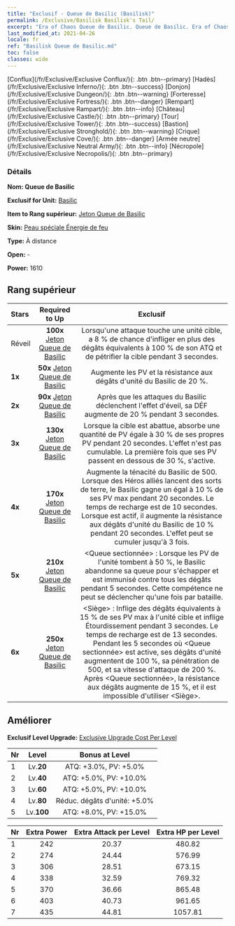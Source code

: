 ```yaml
---
title: "Exclusif - Queue de Basilic (Basilisk)"
permalink: /Exclusive/Basilisk Basilisk's Tail/
excerpt: "Era of Chaos Queue de Basilic. Queue de Basilic. Era of Chaos Exclusif Queue de Basilic. Basilic Exclusif."
last_modified_at: 2021-04-26
locale: fr
ref: "Basilisk Queue de Basilic.md"
toc: false
classes: wide
---
```

 [Conflux](/fr/Exclusive/Exclusive Conflux/){: .btn .btn--primary} [Hadès](/fr/Exclusive/Exclusive Inferno/){: .btn .btn--success} [Donjon](/fr/Exclusive/Exclusive Dungeon/){: .btn .btn--warning} [Forteresse](/fr/Exclusive/Exclusive Fortress/){: .btn .btn--danger} [Rempart](/fr/Exclusive/Exclusive Rampart/){: .btn .btn--info} [Château](/fr/Exclusive/Exclusive Castle/){: .btn .btn--primary} [Tour](/fr/Exclusive/Exclusive Tower/){: .btn .btn--success} [Bastion](/fr/Exclusive/Exclusive Stronghold/){: .btn .btn--warning} [Crique](/fr/Exclusive/Exclusive Cove/){: .btn .btn--danger} [Armée neutre](/fr/Exclusive/Exclusive Neutral Army/){: .btn .btn--info} [Nécropole](/fr/Exclusive/Exclusive Necropolis/){: .btn .btn--primary} 

### Détails
 **Nom: Queue de Basilic** 

 **Exclusif for Unit:** [Basilic](/fr/units/Basilisk/) 

 **Item to Rang supérieur:** [Jeton Queue de Basilic](/ItemsFR/con_994/)

 **Skin:** [Peau spéciale Énergie de feu](/ItemsFR/con_662/)

 **Type:** À distance

 **Open:** -

 **Power:** 1610

## Rang supérieur

  |     Stars    |  Required to Up | Exclusif |
  |:-------------|:---------------:|:---------------:|
  |  Réveil  | **100x** [Jeton Queue de Basilic](/ItemsFR/con_994/) | Lorsqu'une attaque touche une unité cible, a 8 % de chance d'infliger en plus des dégâts équivalents à 100 % de son ATQ et de pétrifier la cible pendant 3 secondes. |
  | **1x** <i class="fas fa-star"/> | **50x** [Jeton Queue de Basilic](/ItemsFR/con_994/) | Augmente les PV et la résistance aux dégâts d'unité du Basilic de 20 %. |
  | **2x** <i class="fas fa-star"/> | **90x** [Jeton Queue de Basilic](/ItemsFR/con_994/) | Après que les attaques du Basilic déclenchent l'effet d'éveil, sa DÉF augmente de 20 % pendant 3 secondes. |
  | **3x** <i class="fas fa-star"/> | **130x** [Jeton Queue de Basilic](/ItemsFR/con_994/) | Lorsque la cible est abattue, <Miasme pestilentiel> absorbe une quantité de PV égale à 30 % de ses propres PV pendant 20 secondes. L'effet n'est pas cumulable. La première fois que ses PV passent en dessous de 30 %, <Miasme pestilentiel> s'active. |
  | **4x** <i class="fas fa-star"/> | **170x** [Jeton Queue de Basilic](/ItemsFR/con_994/) | Augmente la ténacité du Basilic de 500. Lorsque des Héros alliés lancent des sorts de terre, le Basilic gagne un <Miasme pestilentiel> égal à 10 % de ses PV max pendant 20 secondes. Le temps de recharge est de 10 secondes. Lorsque <Miasme pestilentiel> est actif, il augmente la résistance aux dégâts d'unité du Basilic de 10 % pendant 20 secondes. L'effet peut se cumuler jusqu'à 3 fois. |
  | **5x** <i class="fas fa-star"/> | **210x** [Jeton Queue de Basilic](/ItemsFR/con_994/) | <Queue sectionnée> : Lorsque les PV de l'unité tombent à 50 %, le Basilic abandonne sa queue pour s'échapper et est immunisé contre tous les dégâts pendant 5 secondes. Cette compétence ne peut se déclencher qu'une fois par bataille. |
  | **6x** <i class="fas fa-star"/> | **250x** [Jeton Queue de Basilic](/ItemsFR/con_994/) | <Siège> : Inflige des dégâts équivalents à 15 % de ses PV max à l'unité cible et inflige Étourdissement pendant 3 secondes. Le temps de recharge est de 13 secondes. Pendant les 5 secondes où <Queue sectionnée> est active, ses dégâts d'unité augmentent de 100 %, sa pénétration de 500, et sa vitesse d'attaque de 200 %. Après <Queue sectionnée>, la résistance aux dégâts augmente de 15 %, et il est impossible d'utiliser <Siège>. |


## Améliorer
 **Exclusif Level Upgrade:** [Exclusive Upgrade Cost Per Level](/Exclusive/ExclusiveUpgradeCostPerLevel/)

  |  Nr  |   Level  | Bonus at Level |
  |:-----|:--------:|:--------------:|
  | 1 | Lv.**20** | ATQ: +3.0%, PV: +5.0% |
  | 2 | Lv.**40** | ATQ: +5.0%, PV: +10.0% |
  | 3 | Lv.**60** | ATQ: +5.0%, PV: +10.0% |
  | 4 | Lv.**80** | Réduc. dégâts d'unité: +5.0% |
  | 5 | Lv.**100** | ATQ: +8.0%, PV: +15.0% |


  |  Nr  |  Extra Power | Extra Attack per Level | Extra HP per Level |
  |:-----|:--------:|:--------:|:--------:|
  | 1 | 242 | 20.37 | 480.82 |
  | 2 | 274 | 24.44 | 576.99 |
  | 3 | 306 | 28.51 | 673.15 |
  | 4 | 338 | 32.59 | 769.32 |
  | 5 | 370 | 36.66 | 865.48 |
  | 6 | 403 | 40.73 | 961.65 |
  | 7 | 435 | 44.81 | 1057.81 |


